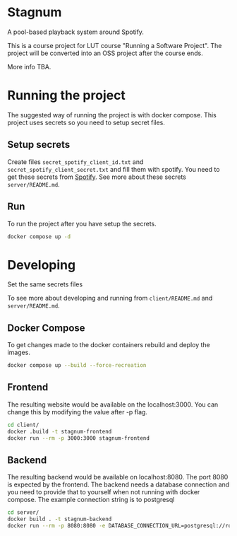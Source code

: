 # Stagnum

A pool-based playback system around Spotify.

This is a course project for LUT course "Running a Software Project". The project will be
converted into an OSS project after the course ends.

More info TBA.

# Running the project
The suggested way of running the project is with docker compose. This project uses secrets so you need to setup secret files.

## Setup secrets
Create files `secret_spotify_client_id.txt` and `secret_spotify_client_secret.txt` and fill them with spotify. You need to get these secrets from [Spotify](https://developer.spotify.com/dashboard). 
See more about these secrets `server/README.md`.

## Run
To run the project after you have setup the secrets.

```bash
docker compose up -d
```


# Developing
Set the same secrets files

To see more about developing and running from `client/README.md` and `server/README.md`.

## Docker Compose
To get changes made to the docker containers rebuild and deploy the images.

```bash
docker compose up --build --force-recreation
```

## Frontend
The resulting website would be available on the localhost:3000. You can change this by modifying the value after -p flag. 
```bash
cd client/
docker .build -t stagnum-frontend
docker run --rm -p 3000:3000 stagnum-frontend
```

## Backend
The resulting backend would be available on localhost:8080. The port 8080 is expected by the frontend. The backend needs a database connection and you need to provide that to yourself when not running with docker compose. The example connection string is to postgresql

```bash
cd server/
docker build . -t stagnum-backend
docker run --rm -p 8080:8080 -e DATABASE_CONNECTION_URL=postgresql://root:pass@database:5432/data stagnum-backend
```
